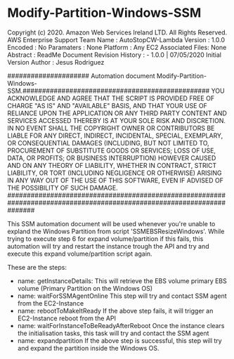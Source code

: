 # Modify-Partition-Windows-SSM

Copyright (c) 2020. Amazon Web Services Ireland LTD. All Rights Reserved. AWS Enterprise Support Team Name : AutoStopCW-Lambda Version : 1.0.0 Encoded : No Paramaters : None Platform : Any EC2 Associated Files: None Abstract : ReadMe Document Revision History : - 1.0.0 | 07/05/2020 Initial Version Author : Jesus Rodriguez

##################### Automation document Modify-Partition-Windows-SSM.################################################ 
YOU ACKNOWLEDGE AND AGREE THAT THE SCRIPT IS PROVIDED FREE OF CHARGE "AS IS" AND "AVAILABLE" BASIS, AND THAT YOUR USE OF RELIANCE UPON THE APPLICATION OR ANY THIRD PARTY CONTENT AND SERVICES ACCESSED THEREBY IS AT YOUR SOLE RISK AND DISCRETION. IN NO EVENT SHALL THE COPYRIGHT OWNER OR CONTRIBUTORS BE LIABLE FOR ANY DIRECT, INDIRECT, INCIDENTAL, SPECIAL, EXEMPLARY, OR CONSEQUENTIAL DAMAGES (INCLUDING, BUT NOT LIMITED TO, PROCUREMENT OF SUBSTITUTE GOODS OR SERVICES; LOSS OF USE, DATA, OR PROFITS; OR BUSINESS INTERRUPTION) HOWEVER CAUSED AND ON ANY THEORY OF LIABILITY, WHETHER IN CONTRACT, STRICT LIABILITY, OR TORT (INCLUDING NEGLIGENCE OR OTHERWISE) ARISING IN ANY WAY OUT OF THE USE OF THIS SOFTWARE, EVEN IF ADVISED OF THE POSSIBILITY OF SUCH DAMAGE.
#######################################################################################################################

This SSM automation document will be used whenever you're unable to expland the Windows Partition from script 'SSMEBSResizeWindows'. While trying to execute step 6 for expand volume/partition if this fails, this automation will try and restart the instance trough the API and try and execute this expand volume/partition script again.

These are the steps:

  - name: getInstanceDetails:
  This will retrieve the EBS volume primary EBS volume (Primary Partition on the Windows OS)
  - name: waitForSSMAgentOnline
  This step will try and contact SSM agent from the EC2-Instance
  - name: rebootToMakeItReady
  If the above step fails, it will trigger an EC2-Instance reboot from the API
  - name: waitForInstanceToBeReadyAfterReboot
  Once the instance clears the initialisation tasks, this task will try and contact the SSM agent
  - name: expandpartition
  If the above step is successful, this step will try and expand the partition inside the Windows OS. 

